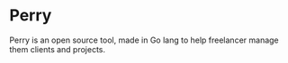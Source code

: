 # Perry

Perry is an open source tool, made in Go lang to help freelancer manage them clients and projects.


